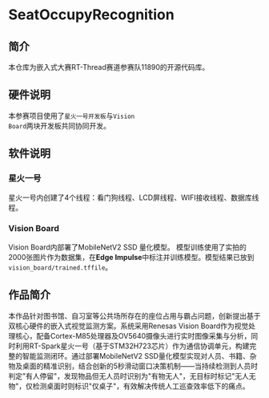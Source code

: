 # SeatOccupyRecognition
## 简介
本仓库为嵌入式大赛RT-Thread赛道参赛队11890的开源代码库。
## 硬件说明
本参赛项目使用了<code>星火一号开发板</code>与<code>Vision Board</code>两块开发板共同协同开发。
## 软件说明
### 星火一号
星火一号内创建了4个线程：看门狗线程、LCD屏线程、WIFI接收线程、数据库线程。
### Vision Board
Vision Board内部署了MobileNetV2 SSD 量化模型。
模型训练使用了实拍的2000张图片作为数据集，在**Edge Impulse**中标注并训练模型。模型结果已放到<code>vision_board/trained.tffile</code>。
## 作品简介
<p>本作品针对图书馆、自习室等公共场所存在的座位占用与霸占问题，创新提出基于双核心硬件的嵌入式视觉监测方案。系统采用Renesas Vision Board作为视觉处理核心，配备Cortex-M85处理器及OV5640摄像头进行实时图像采集与分析，同时利用RT-Spark星火一号（基于STM32H723芯片）作为通信协调单元，构建完整的智能监测闭环。通过部署MobileNetV2 SSD量化模型实现对人员、书籍、杂物及桌面的精准识别，结合创新的5秒滑动窗口决策机制——当持续检测到人员时判定"有人停留"，发现物品但无人员时识别为"有物无人"，无目标时标记"无人无物"，仅检测桌面时则标识"仅桌子"，有效解决传统人工巡查效率低下的痛点。
